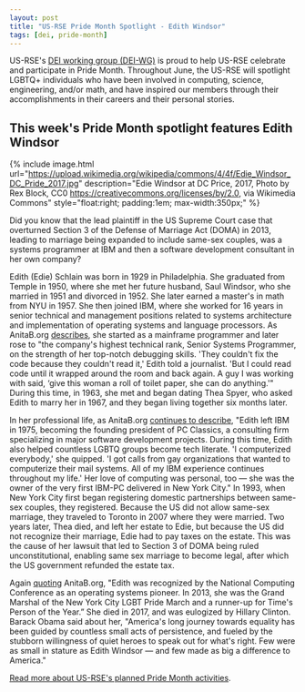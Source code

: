 ```yaml
---
layout: post
title: "US-RSE Pride Month Spotlight - Edith Windsor"
tags: [dei, pride-month]
---
```


US-RSE's [DEI working group (DEI-WG)](https://us-rse.org/wg/dei/) is proud to
help US-RSE celebrate and participate in Pride Month. Throughout June, the
US-RSE will spotlight LGBTQ+ individuals who have been involved in computing,
science, engineering, and/or math, and have inspired our members through their
accomplishments in their careers and their personal stories.

## This week's Pride Month spotlight features Edith Windsor

{% include image.html
url="https://upload.wikimedia.org/wikipedia/commons/4/4f/Edie_Windsor_DC_Pride_2017.jpg"
description="Edie Windsor at DC Price, 2017, Photo by Rex Block, CC0
<https://creativecommons.org/licenses/by/2.0>, via Wikimedia Commons"
style="float:right; padding:1em; max-width:350px;" %}

Did you know that the lead plaintiff in the US Supreme Court case that
overturned Section 3 of the Defense of Marriage Act (DOMA) in 2013, leading to
marriage being expanded to include same-sex couples, was a systems programmer
at IBM and then a software development consultant in her own company?

Edith (Edie) Schlain was born in 1929 in Philadelphia. She graduated from
Temple in 1950, where she met her future husband, Saul Windsor, who she married
in 1951 and divorced in 1952. She later earned a master's in math from NYU in 1957.
She then joined IBM, where she worked for 16 years  in senior technical
and management positions related to systems architecture and implementation of
operating systems and language processors. As AnitaB.org
[describes](https://anitab.org/profile/remembering-edith-windsor-tech-pioneer-equality-advocate/),
she started as a mainframe programmer and later rose to "the company's highest
technical rank, Senior Systems Programmer, on the strength of her top-notch
debugging skills. 'They couldn't fix the code because they couldn't read it,'
Edith told a journalist. 'But I could read code until it wrapped around the
room and back again. A guy I was working with said, ‘give this woman a roll of
toilet paper, she can do anything.'" During this time, in 1963, she met and
began dating Thea Spyer, who asked Edith to marry her in 1967, and they began
living together six months later.

In her professional life, as AnitaB.org [continues to
describe](https://anitab.org/profile/remembering-edith-windsor-tech-pioneer-equality-advocate/),
"Edith left IBM in 1975, becoming the founding president of PC Classics, a
consulting firm specializing in major software development projects. During
this time, Edith also helped countless LGBTQ groups become tech literate. 'I
computerized everybody,' she quipped. 'I got calls from gay organizations that
wanted to computerize their mail systems. All of my IBM experience continues
throughout my life.' Her love of computing was personal, too — she was the
owner of the very first IBM-PC delivered in New York City." In 1993, when New
York City first began registering domestic partnerships between same-sex
couples, they registered. Because the US did not allow same-sex marriage, they
traveled to Toronto in 2007 where they were married. Two years later, Thea
died, and left her estate to Edie, but because the US did not recognize their
marriage, Edie had to pay taxes on the estate. This was the cause of her
lawsuit that led to Section 3 of DOMA being ruled unconstitutional, enabling
same sex marriage to become legal, after which the US government refunded the
estate tax.

Again
[quoting](https://anitab.org/profile/remembering-edith-windsor-tech-pioneer-equality-advocate/)
AnitaB.org, "Edith was recognized by the National Computing Conference as an
operating systems pioneer. In 2013, she was the Grand Marshal of the New York
City LGBT Pride March and a runner-up for Time's Person of the Year.” She died
in 2017, and was eulogized by Hillary Clinton. Barack Obama said about her,
"America's long journey towards equality has been guided by countless small
acts of persistence, and fueled by the stubborn willingness of quiet heroes to
speak out for what's right. Few were as small in stature as Edith Windsor — and
few made as big a difference to America."

[Read more about US-RSE's planned Pride Month
activities](https://us-rse.org/2026-06-13-pride-month/).

